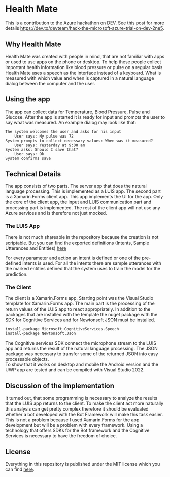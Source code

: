 # Health Mate
This is a contribution to the Azure hackathon on DEV. See this post for more details https://dev.to/devteam/hack-the-microsoft-azure-trial-on-dev-2ne5. 
## Why Health Mate
Health Mate was created with people in mind, that are not familiar with apps or used to use apps on the phone or desktop.
To help these people collect important health information like blood pressure or pulse on a regular basis Health Mate uses a speech as the interface instead of a keyboard. 
What is measured with which value and when is captured in a natural language dialog between the computer and the user.


## Using the app
The app can collect data for Temperature, Blood Pressure, Pulse and Glucose.
After the app is started it is ready for input and prompts the user to say what was measured.
An example dialog may look like that: 
```
The system welcomes the user and asks for his input     
    User says: My pulse was 72
System prompts to collect necessary values: When was it measured? 
    User says: Yesterday at 9:00 am
System asks: Should I save that?
    User says: Ok
System confirms save
```

## Technical Details
The app consists of two parts.
The server app that does the natural language processing. This is implemented as a LUIS app.
The second part is a Xamarin.Forms client app. This app implements the UI for the app.
Only the core of the client app, the input and LUIS communication part and processing part is implemented. The rest of the client app will not use any Azure services and is therefore not just mocked.

### The LUIS App
There is not much shareable in the repository because the creation is not scriptable. But you can find the exported definitions (Intents, Sample Utterances and Entities) [here](HealthMate/LUIS/LUISHealthMateEN.json)

For every parameter and action an intent is defined or one of the pre-defined intents is used.
For all the intents there are sample utterances with the marked entities defined that the system uses to train the model for the prediction. 

### The Client
The client is a Xamarin.Forms app. Starting point was the Visual Studio template for Xamarin.Forms app. 
The main part is the processing of the return values of the LUIS app to react appropriately.
In addition to the packages that are installed with the template the nuget package with the SDK for Cognitive Services and for Newtonsoft JSON must be installed. 
```
install-package Microsoft.CognitiveServices.Speech
install-package Newtonsoft.Json
```
The Cognitive services SDK connect the microphone stream to the LUIS app and returns the result of the natural language processing.
The JSON package was necessary to transfer some of the returned JSON into easy processable objects.  
To show that it works on desktop and mobile the Android version and the UWP app are tested and can be compiled with Visual Studio 2022.


## Discussion of the implementation
It turned out, that some programming is necessary to analyze the results that the LUIS app returns to the client. To make the client act more naturally this analysis can get pretty complex therefore it should be evaluated whether a bot developed with the Bot Framework will make this task easier. 
This is not a problem because I used Xamarin.Forms for the app development but will be a problem with every framework. Using a technology that offers SDKs for the Bot framework and the Cognitive Services is necessary to have the freedom of choice.  

## License
Everything in this repository is published under the MIT license which you can find [here](LICENSE).


